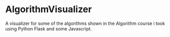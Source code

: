 # AlgorithmVisualizer
A visualizer for some of the algorithms shown in the Algorithm course i took using Python Flask  and some Javascript.
